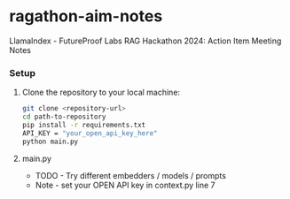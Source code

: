 # ragathon-aim-notes
LlamaIndex - FutureProof Labs RAG Hackathon 2024: Action Item Meeting Notes

### Setup

1. Clone the repository to your local machine:

   ```bash
   git clone <repository-url>
   cd path-to-repository
   pip install -r requirements.txt
   API_KEY = "your_open_api_key_here"
   python main.py
   ```
2. main.py
    * TODO - Try different embedders / models / prompts
    * Note - set your OPEN API key in context.py line 7
